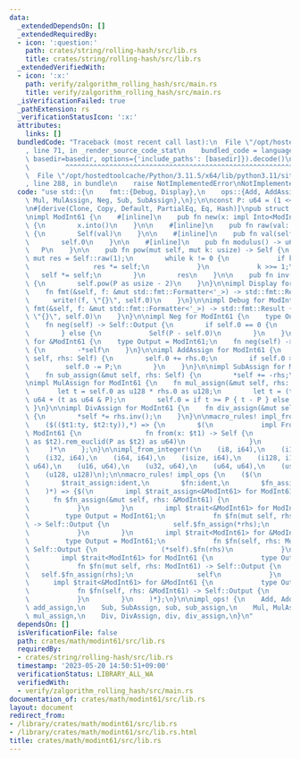 ```yaml
---
data:
  _extendedDependsOn: []
  _extendedRequiredBy:
  - icon: ':question:'
    path: crates/string/rolling-hash/src/lib.rs
    title: crates/string/rolling-hash/src/lib.rs
  _extendedVerifiedWith:
  - icon: ':x:'
    path: verify/zalgorithm_rolling_hash/src/main.rs
    title: verify/zalgorithm_rolling_hash/src/main.rs
  _isVerificationFailed: true
  _pathExtension: rs
  _verificationStatusIcon: ':x:'
  attributes:
    links: []
  bundledCode: "Traceback (most recent call last):\n  File \"/opt/hostedtoolcache/Python/3.11.5/x64/lib/python3.11/site-packages/onlinejudge_verify/documentation/build.py\"\
    , line 71, in _render_source_code_stat\n    bundled_code = language.bundle(stat.path,\
    \ basedir=basedir, options={'include_paths': [basedir]}).decode()\n          \
    \         ^^^^^^^^^^^^^^^^^^^^^^^^^^^^^^^^^^^^^^^^^^^^^^^^^^^^^^^^^^^^^^^^^^^^^^^^^^^^^^^^^\n\
    \  File \"/opt/hostedtoolcache/Python/3.11.5/x64/lib/python3.11/site-packages/onlinejudge_verify/languages/rust.py\"\
    , line 288, in bundle\n    raise NotImplementedError\nNotImplementedError\n"
  code: "use std::{\n    fmt::{Debug, Display},\n    ops::{Add, AddAssign, Div, DivAssign,\
    \ Mul, MulAssign, Neg, Sub, SubAssign},\n};\n\nconst P: u64 = (1 << 61) - 1;\n\
    \n#[derive(Clone, Copy, Default, PartialEq, Eq, Hash)]\npub struct ModInt61(u64);\n\
    \nimpl ModInt61 {\n    #[inline]\n    pub fn new(x: impl Into<ModInt61>) -> Self\
    \ {\n        x.into()\n    }\n\n    #[inline]\n    pub fn raw(val: u64) -> Self\
    \ {\n        Self(val)\n    }\n\n    #[inline]\n    pub fn val(self) -> u64 {\n\
    \        self.0\n    }\n\n    #[inline]\n    pub fn modulus() -> u64 {\n     \
    \   P\n    }\n\n    pub fn pow(mut self, mut k: usize) -> Self {\n        let\
    \ mut res = Self::raw(1);\n        while k != 0 {\n            if k & 1 != 0 {\n\
    \                res *= self;\n            }\n            k >>= 1;\n         \
    \   self *= self;\n        }\n        res\n    }\n\n    pub fn inv(self) -> Self\
    \ {\n        self.pow(P as usize - 2)\n    }\n}\n\nimpl Display for ModInt61 {\n\
    \    fn fmt(&self, f: &mut std::fmt::Formatter<'_>) -> std::fmt::Result {\n  \
    \      write!(f, \"{}\", self.0)\n    }\n}\n\nimpl Debug for ModInt61 {\n    fn\
    \ fmt(&self, f: &mut std::fmt::Formatter<'_>) -> std::fmt::Result {\n        write!(f,\
    \ \"{}\", self.0)\n    }\n}\n\nimpl Neg for ModInt61 {\n    type Output = Self;\n\
    \    fn neg(self) -> Self::Output {\n        if self.0 == 0 {\n            self\n\
    \        } else {\n            Self(P - self.0)\n        }\n    }\n}\n\nimpl Neg\
    \ for &ModInt61 {\n    type Output = ModInt61;\n    fn neg(self) -> Self::Output\
    \ {\n        -*self\n    }\n}\n\nimpl AddAssign for ModInt61 {\n    fn add_assign(&mut\
    \ self, rhs: Self) {\n        self.0 += rhs.0;\n        if self.0 >= P {\n   \
    \         self.0 -= P;\n        }\n    }\n}\n\nimpl SubAssign for ModInt61 {\n\
    \    fn sub_assign(&mut self, rhs: Self) {\n        *self += -rhs;\n    }\n}\n\
    \nimpl MulAssign for ModInt61 {\n    fn mul_assign(&mut self, rhs: Self) {\n \
    \       let t = self.0 as u128 * rhs.0 as u128;\n        let t = (t >> 61) as\
    \ u64 + (t as u64 & P);\n        self.0 = if t >= P { t - P } else { t }\n   \
    \ }\n}\n\nimpl DivAssign for ModInt61 {\n    fn div_assign(&mut self, rhs: Self)\
    \ {\n        *self *= rhs.inv();\n    }\n}\n\nmacro_rules! impl_from_integer {\n\
    \    ($(($t1:ty, $t2:ty)),*) => {\n        $(\n            impl From<$t1> for\
    \ ModInt61 {\n                fn from(x: $t1) -> Self {\n                    Self((x\
    \ as $t2).rem_euclid(P as $t2) as u64)\n                }\n            }\n   \
    \     )*\n    };\n}\n\nimpl_from_integer!(\n    (i8, i64),\n    (i16, i64),\n\
    \    (i32, i64),\n    (i64, i64),\n    (isize, i64),\n    (i128, i128),\n    (u8,\
    \ u64),\n    (u16, u64),\n    (u32, u64),\n    (u64, u64),\n    (usize, u64),\n\
    \    (u128, u128)\n);\n\nmacro_rules! impl_ops {\n    ($(\n        $trait:ident,\n\
    \        $trait_assign:ident,\n        $fn:ident,\n        $fn_assign:ident,\n\
    \    )*) => {$(\n        impl $trait_assign<&ModInt61> for ModInt61 {\n      \
    \      fn $fn_assign(&mut self, rhs: &ModInt61) {\n                self.$fn_assign(*rhs);\n\
    \            }\n        }\n        impl $trait<&ModInt61> for ModInt61 {\n   \
    \         type Output = ModInt61;\n            fn $fn(mut self, rhs: &ModInt61)\
    \ -> Self::Output {\n                self.$fn_assign(*rhs);\n                self\n\
    \            }\n        }\n        impl $trait<ModInt61> for &ModInt61 {\n   \
    \         type Output = ModInt61;\n            fn $fn(self, rhs: ModInt61) ->\
    \ Self::Output {\n                (*self).$fn(rhs)\n            }\n        }\n\
    \        impl $trait<ModInt61> for ModInt61 {\n            type Output = ModInt61;\n\
    \            fn $fn(mut self, rhs: ModInt61) -> Self::Output {\n             \
    \   self.$fn_assign(rhs);\n                self\n            }\n        }\n  \
    \      impl $trait<&ModInt61> for &ModInt61 {\n            type Output = ModInt61;\n\
    \            fn $fn(self, rhs: &ModInt61) -> Self::Output {\n                (*self).$fn(&*rhs)\n\
    \            }\n        }\n    )*};\n}\n\nimpl_ops! {\n    Add, AddAssign, add,\
    \ add_assign,\n    Sub, SubAssign, sub, sub_assign,\n    Mul, MulAssign, mul,\
    \ mul_assign,\n    Div, DivAssign, div, div_assign,\n}\n"
  dependsOn: []
  isVerificationFile: false
  path: crates/math/modint61/src/lib.rs
  requiredBy:
  - crates/string/rolling-hash/src/lib.rs
  timestamp: '2023-05-20 14:50:51+09:00'
  verificationStatus: LIBRARY_ALL_WA
  verifiedWith:
  - verify/zalgorithm_rolling_hash/src/main.rs
documentation_of: crates/math/modint61/src/lib.rs
layout: document
redirect_from:
- /library/crates/math/modint61/src/lib.rs
- /library/crates/math/modint61/src/lib.rs.html
title: crates/math/modint61/src/lib.rs
---
```

